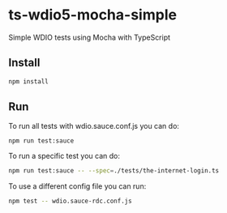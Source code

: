 # ts-wdio5-mocha-simple

Simple WDIO tests using Mocha with TypeScript

## Install

```bash
npm install
```

## Run
To run all tests with wdio.sauce.conf.js you can do:
```
npm run test:sauce
```

To run a specific test you can do:

```bash
npm run test:sauce -- --spec=./tests/the-internet-login.ts
```

To use a different config file you can run:

```bash
npm test -- wdio.sauce-rdc.conf.js
```